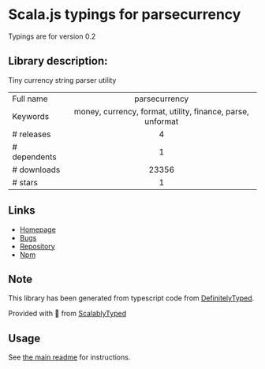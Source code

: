 
# Scala.js typings for parsecurrency

Typings are for version 0.2

## Library description:
Tiny currency string parser utility

|                    |                 |
| ------------------ | :-------------: |
| Full name          | parsecurrency |
| Keywords           | money, currency, format, utility, finance, parse, unformat |
| # releases         | 4 |
| # dependents       | 1 |
| # downloads        | 23356 |
| # stars            | 1 |

## Links
- [Homepage](https://github.com/mktj/parsecurrency#readme)
- [Bugs](https://github.com/mktj/parsecurrency/issues)
- [Repository](https://github.com/mktj/parsecurrency)
- [Npm](https://www.npmjs.com/package/parsecurrency)
    


## Note
This library has been generated from typescript code from [DefinitelyTyped](https://definitelytyped.org).

Provided with :purple_heart: from [ScalablyTyped](https://github.com/oyvindberg/ScalablyTyped)

## Usage
See [the main readme](../../readme.md) for instructions.


